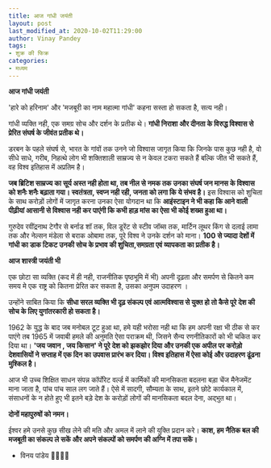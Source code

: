 ```yaml
---
title: आज गांधी जयंती
layout: post
last_modified_at: 2020-10-02T11:29:00
author: Vinay Pandey
tags:
- शुक्र की फिक्र
categories:
- मध्यम
---
```

**आज गांधी जयंती**

'हारे को हरिनाम' और 'मजबूरी का नाम महात्मा गांधी' कहना सस्ता हो सकता है, सत्य नही।

 गांधी व्यक्ति नही, एक समग्र सोच और दर्शन के प्रतीक थे। **गांधी निराशा और दीनता के विरुद्ध विश्वास से प्रेरित संघर्ष के जीवंत प्रतीक थे।**

 डरबन के पहले संघर्ष से, भारत के गांवों तक उनने जो विश्वास जागृत किया कि जिनके पास कुछ नही है, वो सीधे साधे, गरीब, निहत्थे लोग भी शक्तिशाली साम्रज्य से न केवल टकरा सकते हैं बल्कि जीत भी सकते हैं, वह विश्व इतिहास में अप्रतिम है।

**जब ब्रिटिश साम्रज्य का सूर्य अस्त नही होता था, तब नील से नमक तक उनका संघर्ष जन मानस के विश्वास को शनैः शनैः बढ़ाता गया। स्वतंत्रता, स्वप्न नही रही, जनता को लगा कि ये संभव है।** इस विश्वास को शुचिता के साथ करोड़ों लोगों में जागृत करना उनका ऐसा योगदान था कि **आइंस्टाइन ने भी कहा कि आने वाली पीढ़ीयां आसानी से विश्वास नही कर पाएंगी कि कभी हाड़ मांस का ऐसा भी कोई शख्स हुआ था।**

गुरुदेव रवींद्रनाथ टेगौर से बर्नाड शॉ तक, विल डूरेंट से स्टीव जॉब्स तक, मार्टिन लूथर किंग से दलाई लामा तक और नेल्सन मंडेला से बराक ओबामा तक, पूरे विश्व ने उनके दर्शन को माना। **100 से ज्यादा देशों में गांधी का डाक टिकट उनकी सोच के प्रभाव की शुचिता,समग्रता एवं व्यापकता का प्रतीक है।**


**आज शास्त्री जयंती भी**

एक छोटा सा व्यक्ति (कद में ही नही, राजनीतिक पृष्ठभूमि में भी) अपनी दृढ़ता और समर्पण से कितने कम समय मे एक राष्ट्र को कितना प्रेरित कर सकता है, उसका अनुपम उदाहरण । 

उन्होंने साबित किया कि **सीधा सरल व्यक्ति भी दृढ़ संकल्प एवं आत्मविश्वास से युक्त हो तो कैसे पूरे देश की सोच के लिए युगांतरकारी हो सकता है।**

1962 के युद्ध के बाद जब मनोबल टूट हुआ था, हमे यही भरोसा नही था कि हम अपनी रक्षा भी ठीक से कर पाएंगे तब 1965 में जवाबी हमले की अनुमति ऐसा पराक्रम थी, जिसने सैन्य रणनीतिकारों को भी चकित कर दिया था। **'जय जवान , जय किसान' ने पूरे देश को झकझोर दिया और उनकी एक अपील पर करोड़ो देशवासियों ने सप्ताह में एक दिन  का उपवास प्रारंभ कर दिया। विश्व इतिहास में ऐसा कोई और उदाहरण ढूंढना मुश्किल है।** 

आज भी उच्च शिक्षित साधन संपन्न कॉर्पोरेट वर्ल्ड में कार्मिकों की मानसिकता बदलना बड़ा चेंज मैनेजमेंट माना जाता है, पांच पांच साल लग जाते हैं। ऐसे में सादगी, सौम्यता के साथ, इतने छोटे कार्यकाल में, संसाधनों के न होते हुए भी इतने बड़े देश के करोड़ों लोगों की मानसिकता बदल देना, अद्भुत था।

**दोनों महापुरुषों को नमन।**

ईश्वर हमे उनसे कुछ सीख लेने की मति और अमल में लाने की युक्ति प्रदान करे। **काश, हम नैतिक बल की मजबूती का संकल्प ले सकें और अपने संकल्पों को समर्पण की अग्नि में तपा सकें।**

- विनय  पांडेय
🙏🌷🌷🙏


